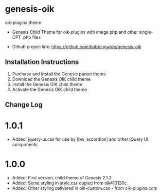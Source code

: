 # genesis-oik
oik-plugins theme

* Genesis Child Theme for oik-plugins with image.php and other single-CPT .php files

* Github project link: https://github.com/bobbingwide/genesis-oik

## Installation Instructions

1. Purchase and Install the Genesis parent theme
2. Download the Genesis OIK child theme
3. Install the Genesis OIK child theme
4. Activate the Genesis OIK child theme


## Change Log ##

# 1.0.1 
* Added: jquery-ui.css for use by [bw_accordion] and other jQuery UI components

# 1.0.0 
* Added: First version, child theme of Genesis 2.1.2
* Added: Some styling in style.css copied from oik410130c
* Added: Other styling delivered in oik-custom.css - from oik-plugins.com

